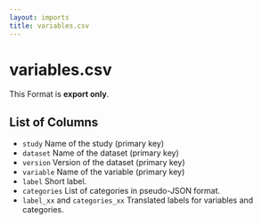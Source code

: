 ```yaml
---
layout: imports
title: variables.csv
---
```


variables.csv
======================

This Format is **export only**.

List of Columns
---------------

* `study` Name of the study (primary key)
* `dataset` Name of the dataset (primary key)
* `version` Version of the dataset (primary key)
* `variable` Name of the variable (primary key)
* `label` Short label.
* `categories` List of categories in pseudo-JSON format.
* `label_xx` and `categories_xx` Translated labels for variables and
  categories.

